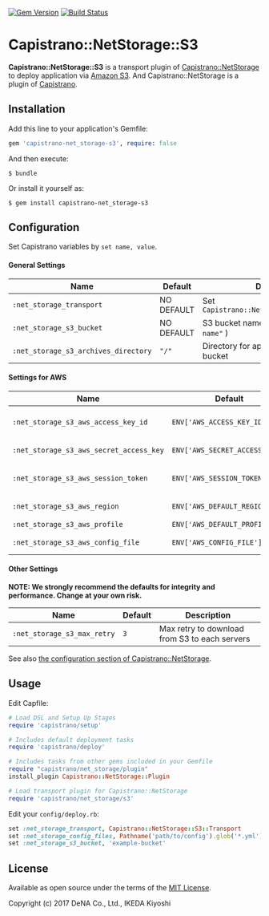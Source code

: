 [![Gem Version](https://badge.fury.io/rb/capistrano-net_storage-s3.svg)](https://badge.fury.io/rb/capistrano-net_storage-s3)
[![Build Status](https://travis-ci.org/DeNADev/capistrano-net_storage-s3.svg?branch=master)](https://travis-ci.org/DeNADev/capistrano-net_storage-s3)
# Capistrano::NetStorage::S3

**Capistrano::NetStorage::S3** is a transport plugin of
[Capistrano::NetStorage](https://github.com/DeNADev/capistrano-net_storage) to deploy application
via [Amazon S3](https://aws.amazon.com/s3/).
And Capistrano::NetStorage is a plugin of [Capistrano](http://capistranorb.com/).

## Installation

Add this line to your application's Gemfile:

```ruby
gem 'capistrano-net_storage-s3', require: false
```

And then execute:

    $ bundle

Or install it yourself as:

    $ gem install capistrano-net_storage-s3

## Configuration

Set Capistrano variables by `set name, value`.

#### General Settings

 Name | Default | Description
------|---------|------------
 `:net_storage_transport` | NO DEFAULT | Set `Capistrano::NetStorage::S3::Transport`
 `:net_storage_s3_bucket` | NO DEFAULT | S3 bucket name (e.g. `"your-bucket-name"` )
 `:net_storage_s3_archives_directory` | `"/"` | Directory for application archives in S3 bucket

#### Settings for AWS

 Name | Default | Description
------|---------|------------
 `:net_storage_s3_aws_access_key_id` | `ENV['AWS_ACCESS_KEY_ID']` | AWS Access Key ID
 `:net_storage_s3_aws_secret_access_key` | `ENV['AWS_SECRET_ACCESS_KEY']` | AWS Secret Access Key
 `:net_storage_s3_aws_session_token` | `ENV['AWS_SESSION_TOKEN']` | AWS Session Token
 `:net_storage_s3_aws_region` | `ENV['AWS_DEFAULT_REGION']` | AWS Region
 `:net_storage_s3_aws_profile` | `ENV['AWS_DEFAULT_PROFILE']` | AWS Profile
 `:net_storage_s3_aws_config_file` | `ENV['AWS_CONFIG_FILE']` | AWS Config File

#### Other Settings

**NOTE: We strongly recommend the defaults for integrity and performance. Change at your own risk.**

 Name | Default | Description
------|---------|------------
 `:net_storage_s3_max_retry` | `3` | Max retry to download from S3 to each servers

See also
[the configuration section of Capistrano::NetStorage](https://github.com/DeNADev/capistrano-net_storage#configuration).

## Usage

Edit Capfile:

```ruby
# Load DSL and Setup Up Stages
require 'capistrano/setup'

# Includes default deployment tasks
require 'capistrano/deploy'

# Includes tasks from other gems included in your Gemfile
require "capistrano/net_storage/plugin"
install_plugin Capistrano::NetStorage::Plugin

# Load transport plugin for Capistrano::NetStorage
require 'capistrano/net_storage/s3'
```

Edit your `config/deploy.rb`:

```ruby
set :net_storage_transport, Capistrano::NetStorage::S3::Transport
set :net_storage_config_files, Pathname('path/to/config').glob('*.yml')
set :net_storage_s3_bucket, 'example-bucket'
```



## License

Available as open source under the terms of the [MIT License](http://opensource.org/licenses/MIT).

Copyright (c) 2017 DeNA Co., Ltd., IKEDA Kiyoshi

